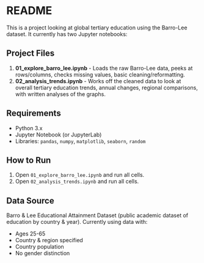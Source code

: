 # README

This is a project looking at global tertiary education using the Barro-Lee dataset. It currently has two Jupyter notebooks:

## Project Files
1. **01_explore_barro_lee.ipynb** - Loads the raw Barro-Lee data, peeks at rows/columns, checks missing values, basic cleaning/reformatting.
2. **02_analysis_trends.ipynb** - Works off the cleaned data to look at overall tertiary education trends, annual changes, regional comparisons, with written analyses of the graphs.

## Requirements
- Python 3.x
- Jupyter Notebook (or JupyterLab)
- Libraries: `pandas`, `numpy`, `matplotlib`, `seaborn`, `random`

## How to Run
1. Open `01_explore_barro_lee.ipynb` and run all cells.
2. Open `02_analysis_trends.ipynb` and run all cells.

## Data Source
Barro & Lee Educational Attainment Dataset (public academic dataset of education by country & year). Currently using data with:
- Ages 25-65
- Country & region specified
- Country population
- No gender distinction
